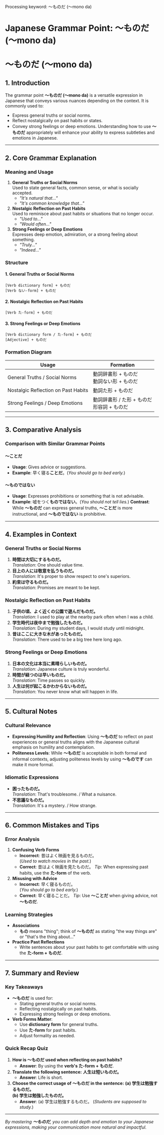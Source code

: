 Processing keyword: ～ものだ (〜mono da)
# Japanese Grammar Point: ～ものだ (〜mono da)
# ～ものだ (〜mono da)
## 1. Introduction
The grammar point **～ものだ (〜mono da)** is a versatile expression in Japanese that conveys various nuances depending on the context. It is commonly used to:
- Express general truths or social norms.
- Reflect nostalgically on past habits or states.
- Convey strong feelings or deep emotions.
Understanding how to use **～ものだ** appropriately will enhance your ability to express subtleties and emotions in Japanese.

---
## 2. Core Grammar Explanation
### Meaning and Usage
1. **General Truths or Social Norms**  
   Used to state general facts, common sense, or what is socially accepted.
   - *"It's natural that..."*
   - *"It's common knowledge that..."*
2. **Nostalgic Reflection on Past Habits**  
   Used to reminisce about past habits or situations that no longer occur.
   - *"Used to..."*
   - *"Would often..."*
3. **Strong Feelings or Deep Emotions**  
   Expresses deep emotion, admiration, or a strong feeling about something.
   - *"Truly..."*
   - *"Indeed..."*
### Structure
#### 1. General Truths or Social Norms
```
[Verb dictionary form] + ものだ
[Verb ない-form] + ものだ
```
#### 2. Nostalgic Reflection on Past Habits
```
[Verb た-form] + ものだ
```
#### 3. Strong Feelings or Deep Emotions
```
[Verb dictionary form / た-form] + ものだ
[Adjective] + ものだ
```
### Formation Diagram
| Usage                               | Formation                                |
|-------------------------------------|------------------------------------------|
| General Truths / Social Norms       | 動詞辞書形 + ものだ<br>動詞ない形 + ものだ |
| Nostalgic Reflection on Past Habits | 動詞た形 + ものだ                         |
| Strong Feelings / Deep Emotions     | 動詞辞書形 / た形 + ものだ<br>形容詞 + ものだ  |
---
## 3. Comparative Analysis
### Comparison with Similar Grammar Points
#### ～ことだ
- **Usage**: Gives advice or suggestions.
- **Example**: 早く寝る**ことだ**。(*You should go to bed early.*)
#### ～ものではない
- **Usage**: Expresses prohibitions or something that is not advisable.
- **Example**: 嘘をつく**ものではない**。(*You should not tell lies.*)
**Contrast**: While **～ものだ** can express general truths, **～ことだ** is more instructional, and **～ものではない** is prohibitive.
---
## 4. Examples in Context
### General Truths or Social Norms
1. **時間は大切にするものだ。**  
   *Translation*: One should value time.
2. **目上の人には敬意を払うものだ。**  
   *Translation*: It's proper to show respect to one's superiors.
3. **約束は守るものだ。**  
   *Translation*: Promises are meant to be kept.
### Nostalgic Reflection on Past Habits
1. **子供の頃、よく近くの公園で遊んだものだ。**  
   *Translation*: I used to play at the nearby park often when I was a child.
2. **学生時代は夜中まで勉強したものだ。**  
   *Translation*: During my student days, I would study until midnight.
3. **昔はここに大きな木があったものだ。**  
   *Translation*: There used to be a big tree here long ago.
### Strong Feelings or Deep Emotions
1. **日本の文化は本当に素晴らしいものだ。**  
   *Translation*: Japanese culture is truly wonderful.
2. **時間が経つのは早いものだ。**  
   *Translation*: Time passes so quickly.
3. **人生は何が起こるかわからないものだ。**  
   *Translation*: You never know what will happen in life.
---
## 5. Cultural Notes
### Cultural Relevance
- **Expressing Humility and Reflection**: Using **～ものだ** to reflect on past experiences or general truths aligns with the Japanese cultural emphasis on humility and contemplation.
- **Politeness Levels**: While **～ものだ** is acceptable in both formal and informal contexts, adjusting politeness levels by using **～ものです** can make it more formal.
### Idiomatic Expressions
- **困ったものだ。**  
  *Translation*: That's troublesome. / What a nuisance.
- **不思議なものだ。**  
  *Translation*: It's a mystery. / How strange.
---
## 6. Common Mistakes and Tips
### Error Analysis
1. **Confusing Verb Forms**
   - **Incorrect**: 昔はよく映画を見るものだ。  
     (*Used to watch movies in the past.*)
   - **Correct**: 昔はよく映画を見たものだ。
     *Tip*: When expressing past habits, use the **た-form** of the verb.
2. **Misusing with Advice**
   - **Incorrect**: 早く寝るものだ。  
     (*You should go to bed early.*)
   - **Correct**: 早く寝ることだ。
     *Tip*: Use **～ことだ** when giving advice, not **～ものだ**.
### Learning Strategies
- **Associations**
  - **もの** means "thing"; think of **～ものだ** as stating "the way things are" or "that's the thing about..."
- **Practice Past Reflections**
  - Write sentences about your past habits to get comfortable with using the **た-form + ものだ**.
---
## 7. Summary and Review
### Key Takeaways
- **～ものだ** is used for:
  - Stating general truths or social norms.
  - Reflecting nostalgically on past habits.
  - Expressing strong feelings or deep emotions.
- **Verb Forms Matter**:
  - Use **dictionary form** for general truths.
  - Use **た-form** for past habits.
  - Adjust formality as needed.
### Quick Recap Quiz
1. **How is ～ものだ used when reflecting on past habits?**
   - **Answer**: By using the **verb's た-form + ものだ**.
2. **Translate the following sentence:**
   **人生は短いものだ。**
   - **Answer**: Life is short.
3. **Choose the correct usage of ～ものだ in the sentence:**
   **(a) 学生は勉強するものだ。  
   (b) 学生は勉強したものだ。**
   - **Answer**: (a) 学生は勉強するものだ。 (*Students are supposed to study.*)
---
*By mastering **～ものだ**, you can add depth and emotion to your Japanese expressions, making your communication more natural and impactful.*
